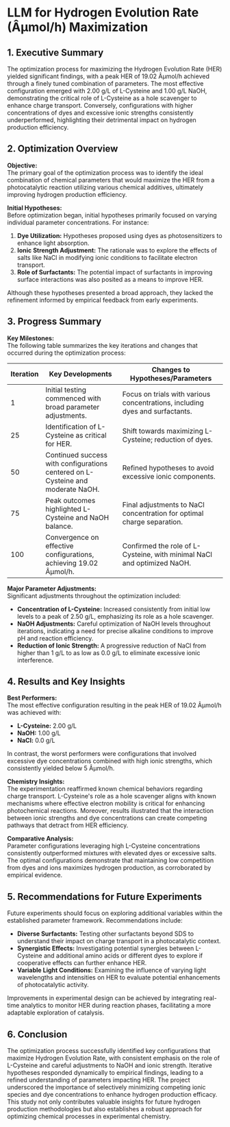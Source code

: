 # LLM for Hydrogen Evolution Rate (Âµmol/h) Maximization 

## 1. Executive Summary

The optimization process for maximizing the Hydrogen Evolution Rate (HER) yielded significant findings, with a peak HER of 19.02 Âµmol/h achieved through a finely tuned combination of parameters. The most effective configuration emerged with 2.00 g/L of L-Cysteine and 1.00 g/L NaOH, demonstrating the critical role of L-Cysteine as a hole scavenger to enhance charge transport. Conversely, configurations with higher concentrations of dyes and excessive ionic strengths consistently underperformed, highlighting their detrimental impact on hydrogen production efficiency.

## 2. Optimization Overview

**Objective:**  
The primary goal of the optimization process was to identify the ideal combination of chemical parameters that would maximize the HER from a photocatalytic reaction utilizing various chemical additives, ultimately improving hydrogen production efficiency.

**Initial Hypotheses:**  
Before optimization began, initial hypotheses primarily focused on varying individual parameter concentrations. For instance:

1. **Dye Utilization:** Hypotheses proposed using dyes as photosensitizers to enhance light absorption.
2. **Ionic Strength Adjustment:** The rationale was to explore the effects of salts like NaCl in modifying ionic conditions to facilitate electron transport.
3. **Role of Surfactants:** The potential impact of surfactants in improving surface interactions was also posited as a means to improve HER.

Although these hypotheses presented a broad approach, they lacked the refinement informed by empirical feedback from early experiments.

## 3. Progress Summary

**Key Milestones:**  
The following table summarizes the key iterations and changes that occurred during the optimization process:

| Iteration | Key Developments | Changes to Hypotheses/Parameters |
|-----------|------------------|---------------------------------|
| 1         | Initial testing commenced with broad parameter adjustments. | Focus on trials with various concentrations, including dyes and surfactants. |
| 25        | Identification of L-Cysteine as critical for HER. | Shift towards maximizing L-Cysteine; reduction of dyes. |
| 50        | Continued success with configurations centered on L-Cysteine and moderate NaOH. | Refined hypotheses to avoid excessive ionic components. |
| 75        | Peak outcomes highlighted L-Cysteine and NaOH balance. | Final adjustments to NaCl concentration for optimal charge separation. |
| 100       | Convergence on effective configurations, achieving 19.02 Âµmol/h. | Confirmed the role of L-Cysteine, with minimal NaCl and optimized NaOH.|

**Major Parameter Adjustments:**  
Significant adjustments throughout the optimization included:

- **Concentration of L-Cysteine:** Increased consistently from initial low levels to a peak of 2.50 g/L, emphasizing its role as a hole scavenger.
- **NaOH Adjustments:** Careful optimization of NaOH levels throughout iterations, indicating a need for precise alkaline conditions to improve pH and reaction efficiency.
- **Reduction of Ionic Strength:** A progressive reduction of NaCl from higher than 1 g/L to as low as 0.0 g/L to eliminate excessive ionic interference.

## 4. Results and Key Insights

**Best Performers:**  
The most effective configuration resulting in the peak HER of 19.02 Âµmol/h was achieved with:

- **L-Cysteine:** 2.00 g/L
- **NaOH:** 1.00 g/L
- **NaCl:** 0.0 g/L

In contrast, the worst performers were configurations that involved excessive dye concentrations combined with high ionic strengths, which consistently yielded below 5 Âµmol/h.

**Chemistry Insights:**  
The experimentation reaffirmed known chemical behaviors regarding charge transport. L-Cysteine's role as a hole scavenger aligns with known mechanisms where effective electron mobility is critical for enhancing photochemical reactions. Moreover, results illustrated that the interaction between ionic strengths and dye concentrations can create competing pathways that detract from HER efficiency.

**Comparative Analysis:**  
Parameter configurations leveraging high L-Cysteine concentrations consistently outperformed mixtures with elevated dyes or excessive salts. The optimal configurations demonstrate that maintaining low competition from dyes and ions maximizes hydrogen production, as corroborated by empirical evidence.

## 5. Recommendations for Future Experiments

Future experiments should focus on exploring additional variables within the established parameter framework. Recommendations include:

- **Diverse Surfactants:** Testing other surfactants beyond SDS to understand their impact on charge transport in a photocatalytic context.
- **Synergistic Effects:** Investigating potential synergies between L-Cysteine and additional amino acids or different dyes to explore if cooperative effects can further enhance HER.
- **Variable Light Conditions:** Examining the influence of varying light wavelengths and intensities on HER to evaluate potential enhancements of photocatalytic activity.

Improvements in experimental design can be achieved by integrating real-time analytics to monitor HER during reaction phases, facilitating a more adaptable exploration of catalysis.

## 6. Conclusion

The optimization process successfully identified key configurations that maximize Hydrogen Evolution Rate, with consistent emphasis on the role of L-Cysteine and careful adjustments to NaOH and ionic strength. Iterative hypotheses responded dynamically to empirical findings, leading to a refined understanding of parameters impacting HER. The project underscored the importance of selectively minimizing competing ionic species and dye concentrations to enhance hydrogen production efficacy. This study not only contributes valuable insights for future hydrogen production methodologies but also establishes a robust approach for optimizing chemical processes in experimental chemistry.